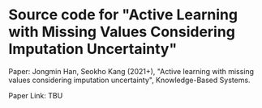 # Source code for "Active Learning with Missing Values Considering Imputation Uncertainty"

Paper: Jongmin Han, Seokho Kang (2021+), "Active learning with missing values considering imputation uncertainty", Knowledge-Based Systems.

Paper Link: TBU
